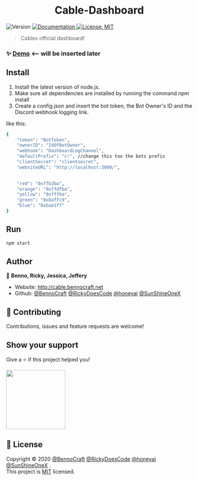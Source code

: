 <h1 align="center">Cable-Dashboard</h1>
<p>
  <img alt="Version" src="https://img.shields.io/badge/version-v8-blue.svg?cacheSeconds=2592000" />
  <a href="fill in later" target="_blank">
    <img alt="Documentation" src="https://img.shields.io/badge/documentation-no-red.svg" />
  </a>
  <a href="maybe later" target="_blank">
    <img alt="License: MIT" src="https://img.shields.io/badge/License-MIT-yellow.svg" />
  </a>
</p>

> Cables official dashboard!


### ✨ [Demo](http://cable.bennocraft.net) <-- will be inserted later

## Install


1. Install the latest version of node.js.
2. Make sure all dependencies are installed by running the command npm install
3. Create a config.json and insert the bot token, the Bot Owner's ID and the Discord webhook logging link.

like this:
```sh
{
	"token": "BotToken",
	"ownerID": "IdOfBotOwner",
	"webhook": "DashboardLogChannel",
	"defaultPrefix": "c!", //change this too the bots prefix
	"clientSecret": "clientsecret",
	"websiteURL": "http://localhost:3000/",
	

	"red": "0xffb3ba",
	"orange": "0xffdfba",
	"yellow": "0xfffba",
	"green": "0xbaffc9",
	"blue": "0xbae1ff"
}
```

## Run

```sh
npm start
```

## Author

👤 **Benno, Ricky, Jessica, Jeffery**

* Website: http://cable.bennocraft.net
* Github: [@BennoCraft](https://github.com/BennoCraft) [@RickyDoesCode](https://github.com/RickyDoesCode) [@honeyai](https://github.com/honeyai) [@SunShineOneX](https://github.com/SunShineOneX)

## 🤝 Contributing

Contributions, issues and feature requests are welcome!

## Show your support

Give a ⭐️ if this project helped you!

<a href="https://www.patreon.com/Cable_dev_team">
  <img src="https://c5.patreon.com/external/logo/become_a_patron_button@2x.png" width="160">
</a>


## 📝 License

Copyright © 2020 [@BennoCraft](https://github.com/BennoCraft) [@RickyDoesCode](https://github.com/RickyDoesCode) [@honeyai](https://github.com/honeyai) [@SunShineOneX](https://github.com/SunShineOneX)
.<br />
This project is [MIT](https://github.com/BennoCraft/Cable-Dashboardv8/blob/master/LICENSE) licensed.
